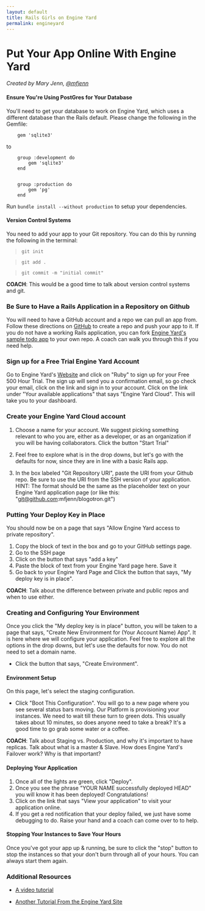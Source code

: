 ```yaml
---
layout: default
title: Rails Girls on Engine Yard
permalink: engineyard
---
```


# Put Your App Online With Engine Yard

*Created by Mary Jenn, [@mfjenn](https://twitter.com/mfjenn)*

#### Ensure You're Using PostGres for Your Database

You'll need to get your database to work on Engine Yard, which uses a different database than the Rails default. Please change the following in the Gemfile:


		gem 'sqlite3'


to

		group :development do
			gem 'sqlite3'
		end


		group :production do
			gem 'pg'
		end



Run `bundle install --without production` to setup your dependencies.

#### Version Control Systems

You need to add your app to your Git repository. You can do this by running the following in the terminal:


>	`git init`

>	`git add .`

>	`git commit -m "initial commit"`


__COACH__: This would be a good time to talk about version control systems and git.

### Be Sure to Have a Rails Application in a Repository on Github 

You will need to have a GitHub account and a repo we can pull an app from. Follow these directions on [GitHub](https://help.github.com/articles/create-a-repo) to create a repo and push your app to it. If you do not have a working Rails application, you can fork [Engine Yard's sample todo app](https://github.com/engineyard/todo) to your own repo. A coach can walk you through this if you need help. 

### Sign up for a Free Trial Engine Yard Account

Go to Engine Yard's [Website](https://www.engineyard.com/) and click on "Ruby" to sign up for your Free 500 Hour Trial. The sign up will send you a confirmation email, so go check your email, click on the link and sign in to your account. Click on the link under "Your available applications" that says "Engine Yard Cloud". This will take you to your dashboard. 

### Create your Engine Yard Cloud account

1. 	Choose a name for your account. We suggest picking something relevant to who you are, either as a developer, or as an organization if you will be having collaborators. Click the button "Start Trial"

2. 	Feel free to explore what is in the drop downs, but let's go with the defaults for now, since they are in line with a basic Rails app. 

3. 	In the box labeled "Git Repository URI", paste the URI from your Github repo. Be sure to use the URI from the SSH version of your application. HINT: The format should be the same as the placeholder text on your Engine Yard application page (or like this: "git@github.com:mfjenn/blogotron.git")


### Putting Your Deploy Key in Place

You should now be on a page that says "Allow Engine Yard access to private repository".

1.	Copy the block of text in the box and go to your GitHub settings page.
2.	Go to the SSH page
3.	Click on the button that says "add a key"
4.	Paste the block of text from your Engine Yard page here. Save it
5.	Go back to your Engine Yard Page and Click the button that says, "My deploy key is in place". 

__COACH__: Talk about the difference between private and public repos and when to use either.

### Creating and Configuring Your Environment

Once you click the "My deploy key is in place" button, you will be taken to a page that says, "Create New Environment for (Your Account Name) App". It is here where we will configure your application. Feel free to explore all the options in the drop downs, but let's use the defaults for now. You do not need to set a domain name. 
*	Click the button that says, "Create Environment". 

#### Environment Setup

On this page, let's select the staging configuration.
*	Click "Boot This Configuration". You will go to a new page where you see several status bars moving. Our Platform is provisioning your instances. We need to wait till these turn to green dots. This usually takes about 10 minutes, so does anyone need to take a break? It's a good time to go grab some water or a coffee. 

__COACH__: Talk about Staging vs. Production, and why it's important to have replicas. Talk about what is a master & Slave. How does Engine Yard's Failover work? Why is that important? 


#### Deploying Your Application

1.	Once all of the lights are green, click "Deploy". 
2.	Once you see the phrase "YOUR NAME successfully deployed HEAD" you will know it has been deployed! Congratulations!
3.	Click on the link that says "View your application" to visit your application online. 
4.	If you get a red notification that your deploy failed, we just have some debugging to do. Raise your hand and a coach can come over to to help. 
	
	
#### Stopping Your Instances to Save Your Hours

Once you've got your app up & running, be sure to click the "stop" button to stop the instances so that your don't burn through all of your hours. You can always start them again. 	

### Additional Resources
*	[A video tutorial](https://support.cloud.engineyard.com/entries/21009937-Video-Tutorial-Set-up-an-Account-and-Deploy-an-Application)

*	[Another Tutorial From the Engine Yard Site](https://support.cloud.engineyard.com/entries/20996751-Tutorial-How-to-Deploy-the-ToDo-Application-on-a-Trial-Account)	

	

